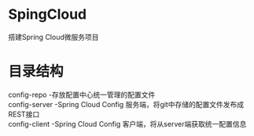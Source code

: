 # SpingCloud
搭建Spring Cloud微服务项目

# 目录结构
config-repo    -存放配置中心统一管理的配置文件 <br />
config-server  -Spring Cloud Config 服务端，将git中存储的配置文件发布成REST接口 <br />
config-client  -Spring Cloud Config 客户端，将从server端获取统一配置信息 <br />